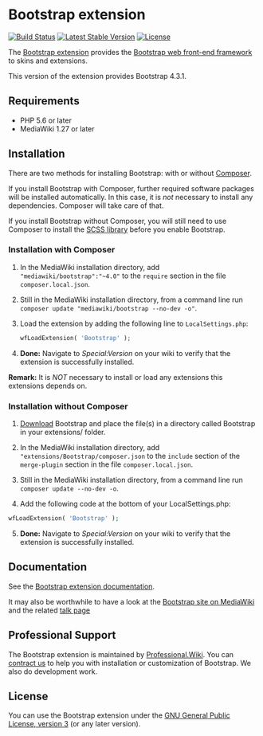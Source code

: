 # Bootstrap extension

[![Build Status](https://scrutinizer-ci.com/g/ProfessionalWiki/Bootstrap/badges/build.png?b=master)](https://scrutinizer-ci.com/g/ProfessionalWiki/Bootstrap/build-status/master)
[![Latest Stable Version](https://poser.pugx.org/mediawiki/bootstrap/version.png)](https://packagist.org/packages/mediawiki/bootstrap)
[![License](https://poser.pugx.org/mediawiki/bootstrap/license)](https://packagist.org/packages/mediawiki/bootstrap)

The [Bootstrap extension][mw-bootstrap] provides the
[Bootstrap web front-end framework][bootstrap] to skins and extensions.

This version of the extension provides Bootstrap 4.3.1.

## Requirements

- PHP 5.6 or later
- MediaWiki 1.27 or later

## Installation

There are two methods for installing Bootstrap: with or without [Composer][composer].

If you install Bootstrap with Composer, further required software packages will be installed
automatically. In this case, it is *not* necessary to install any dependencies. Composer will
take care of that.

If you install Bootstrap without Composer, you will still need to use Composer to install
the [SCSS library][scss] before you enable Bootstrap.

### Installation with Composer

1. In the MediaWiki installation directory, add `"mediawiki/bootstrap":"~4.0"`
   to the `require` section in the file `composer.local.json`.
   
2. Still in the MediaWiki installation directory, from a command line run<br>
   `composer update "mediawiki/bootstrap --no-dev -o"`.

3. Load the extension by adding the following line to `LocalSettings.php`:

   ```php
   wfLoadExtension( 'Bootstrap' );
   ``` 
4. __Done:__ Navigate to _Special:Version_ on your wiki to verify that the
   extension is successfully installed.

**Remark:** It is _NOT_ necessary to install or load any extensions this extensions
depends on.

### Installation without Composer

1. [Download][download] Bootstrap and place the file(s) in a directory called Bootstrap in your
    extensions/ folder. 

2. In the MediaWiki installation directory, add `"extensions/Bootstrap/composer.json`
   to the `include` section of the `merge-plugin` section in the file `composer.local.json`.

3. Still in the MediaWiki installation directory, from a command line run<br>
   `composer update --no-dev -o`.

4. Add the following code at the bottom of your LocalSettings.php:

```php
wfLoadExtension( 'Bootstrap' );
```

5. __Done:__ Navigate to _Special:Version_ on your wiki to verify that the extension
   is successfully installed.

## Documentation

See the [Bootstrap extension documentation](docs).

It may also be worthwhile to have a look at the [Bootstrap site on
MediaWiki][mw-bootstrap] and the related [talk page][mw-bootstrap-talk]

## Professional Support

The Bootstrap extension is maintained by [Professional.Wiki](https://professional.wiki).
You can [contract us][contact-form] to help you with installation or customization of Bootstrap.
We also do development work.

## License

You can use the Bootstrap extension under the [GNU General Public License,
version 3][license] (or any later version).

[bootstrap]: https://getbootstrap.com
[mw-bootstrap]: https://www.mediawiki.org/wiki/Extension:Bootstrap
[mw-bootstrap-talk]: https://www.mediawiki.org/wiki/Extension_Talk:Bootstrap
[download]: https://github.com/ProfessionalWiki/Bootstrap/archive/master.zip
[scss]: https://github.com/professionalwiki/SCSS
[composer]: https://getcomposer.org/
[license]: https://www.gnu.org/copyleft/gpl.html
[contact-form]: https://professional.wiki/en/contact
